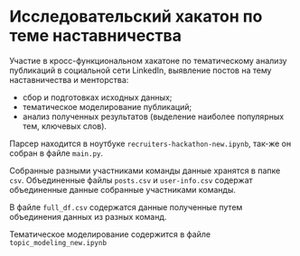 # Исследовательский хакатон по теме наставничества
Участие в кросс-функциональном хакатоне по тематическому анализу публикаций в социальной сети LinkedIn, выявление постов на тему наставничества и менторства:

- сбор и подготовках исходных данных;
- тематическое моделирование публикаций;
- анализ полученных результатов (выделение наиболее популярных тем, ключевых слов).

Парсер находится в ноутбуке `recruiters-hackathon-new.ipynb`, так-же он собран в файле `main.py`.

Собранные разными участниками команды данные хранятся в папке `csv`. Объединенные файлы `posts.csv` и `user-info.csv` содержат объединенные данные собранные участниками команды.

В файле `full_df.csv` содержатся данные полученные путем объединения данных из разных команд.

Тематическое моделирование содержится в файле `topic_modeling_new.ipynb`
